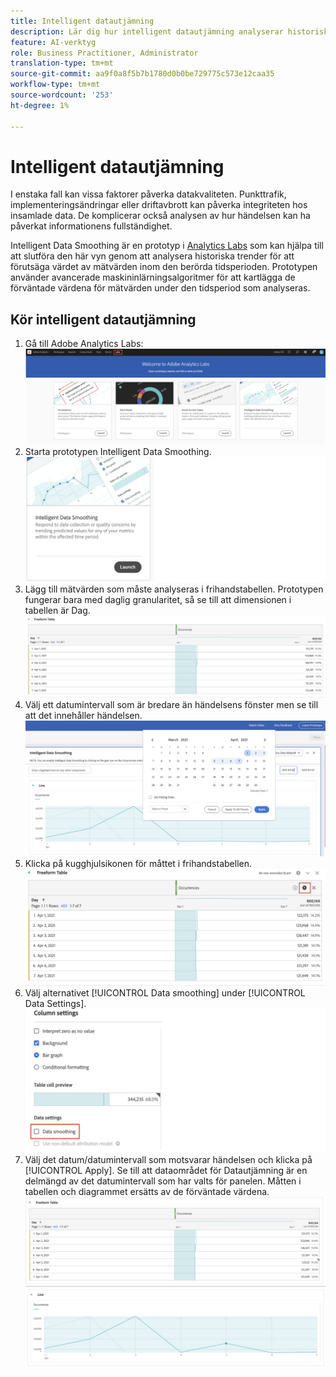 ```yaml
---
title: Intelligent datautjämning
description: Lär dig hur intelligent datautjämning analyserar historiska trender för att förutsäga värdet av mätvärden inom en påverkad tidsperiod.
feature: AI-verktyg
role: Business Practitioner, Administrator
translation-type: tm+mt
source-git-commit: aa9f0a8f5b7b1780d0b0be729775c573e12caa35
workflow-type: tm+mt
source-wordcount: '253'
ht-degree: 1%

---
```


# Intelligent datautjämning

I enstaka fall kan vissa faktorer påverka datakvaliteten. Punkttrafik, implementeringsändringar eller driftavbrott kan påverka integriteten hos insamlade data. De komplicerar också analysen av hur händelsen kan ha påverkat informationens fullständighet.

Intelligent Data Smoothing är en prototyp i [Analytics Labs](/help/analyze/tech-previews/overview.md) som kan hjälpa till att slutföra den här vyn genom att analysera historiska trender för att förutsäga värdet av mätvärden inom den berörda tidsperioden. Prototypen använder avancerade maskininlärningsalgoritmer för att kartlägga de förväntade värdena för mätvärden under den tidsperiod som analyseras.

## Kör intelligent datautjämning

1. Gå till Adobe Analytics Labs:
   ![Labs](assets/labs.png)
1. Starta prototypen Intelligent Data Smoothing.
   ![Starta prototyp](assets/intelligent-ds.png)
1. Lägg till mätvärden som måste analyseras i frihandstabellen. Prototypen fungerar bara med daglig granularitet, så se till att dimensionen i tabellen är Dag.
   ![Lägg till mått](assets/add-metric.png)
1. Välj ett datumintervall som är bredare än händelsens fönster men se till att det innehåller händelsen.
   ![Datumintervall](assets/date-range.png)
1. Klicka på kugghjulsikonen för måttet i frihandstabellen.
   ![Kugghjulsikon](assets/gear-icon.png)
1. Välj alternativet [!UICONTROL Data smoothing] under [!UICONTROL Data Settings].
   ![Datautjämning](assets/column-setting.png)
1. Välj det datum/datumintervall som motsvarar händelsen och klicka på [!UICONTROL Apply].
Se till att dataområdet för Datautjämning är en delmängd av det datumintervall som har valts för panelen. Måtten i tabellen och diagrammet ersätts av de förväntade värdena.
   ![Förväntade värden](assets/predictive-values.png)